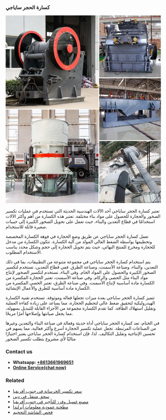 <h3>كسارة الحجر ساياجي</h3><img src='1701852748.jpg' alt=''><p>تعتبر كسارة الحجر ساياجي أحد الآلات الهندسية الحديثة التي تستخدم في عمليات تكسير الصخور والحجارة للحصول على مواد بناء مختلفة. تعتبر هذه الكسارة من أهم وأكثر الآلات استخدامًا في قطاع التعدين والبناء، حيث تعمل على تحويل الصخور الكبيرة إلى حبيبات صغيرة قابلة للاستخدام.</p><p>تعمل كسارة الحجر ساياجي عن طريق وضع الحجارة في فوهة الكسارة المخصصة وتحطيمها بواسطة الضغط العالي المولد من آلية الكسارة. تتكون الكسارة من مدخل للحجارة ومخرج للمنتج النهائي، حيث يتم تحويل الحجارة إلى حجم وشكل محدد يناسب الاستخدام المطلوب.</p><p>يتم استخدام كسارة الحجر ساياجي في مجموعة متنوعة من التطبيقات، بما في ذلك التعدين، والبناء، وصناعة الأسمنت، وصناعة الطرق. ففي قطاع التعدين، تستخدم لتكسير الصخور الكبيرة والحصول على المواد الخام. وفي البناء، تستخدم لتكسير الصخور لإنتاج مواد البناء مثل الحصى والركام. وفي صناعة الأسمنت، تعتبر الحجارة المكسرة من الكسارة مادة أساسية لإنتاج الأسمنت. وفي صناعة الطرق، تعتبر الحصى المكسرة من الكسارة مادة أساسية للطرق والأعمال الإنشائية.</p><p>تتميز كسارة الحجر ساياجي بعدة ميزات تجعلها فعالة وموثوقة. تستخدم تقنية الكسارة الهيدروليكية لتحقيق ضغط عالي لتحطيم الحجارة، مما يساعد على زيادة كفاءة العملية وتقليل استهلاك الطاقة. كما تقدم الكسارة مجموعة من الأجزاء القابلة للتبديل بسهولة، مما يجعل صيانتها وإصلاحها أمرًا مريحًا.</p><p>في الختام، تعد كسارة الحجر ساياجي أداة حديثة وفعالة في صناعة البناء والتعدين وغيرها من الصناعات المرتبطة. تجعل عملية تكسير الحجارة أسرع وأكثر فعالية، مما يسهم في تحسين الإنتاجية وتقليل التكاليف. لذا، فإن استخدام كسارة الحجر ساياجي يعتبر اختيارًا مثاليًا لأي مشروع يتطلب تكسير الصخور</p><h3>Contact us</h3><ul><li><strong>Whatsapp:&nbsp;<a href="https://wa.me/8613661969651">+8613661969651</a></strong></li><li><a href="https://swt.shibang-china.com/?git&amp;zhl&amp;كسارة الحجر ساياجي"><strong>Online Service(chat now)</strong></a></li></ul><h3>Related</h3><ul><li><a href='سعر تكسير الخرسانة في جنوب أفريقيا.md'>سعر تكسير الخرسانة في جنوب أفريقيا</a></li><li><a href='سحق متنقل في دبي.md'>سحق متنقل في دبي</a></li><li><a href='مصنع غسيل وفرز للتأجير في جنوب أفريقيا.md'>مصنع غسيل وفرز للتأجير في جنوب أفريقيا</a></li><li><a href='مطحنة عمودية معلومات أيرلندا.md'>مطحنة عمودية معلومات أيرلندا</a></li><li><a href='فحص الشاشة التحجيم.md'>فحص الشاشة التحجيم</a></li></ul>